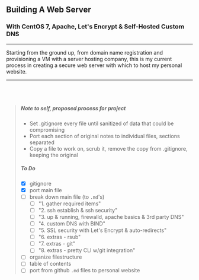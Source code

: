 ## Building A Web Server
### With CentOS 7, Apache, Let's Encrypt & Self-Hosted Custom DNS
<hr>
Starting from the ground up, from domain name registration and provisioning a VM with
a server hosting company, this is my current process in creating a secure web server
with which to host my personal website.
<hr>
<br><br>

> ##### Note to self, proposed process for project
>
> - Set .gitignore every file until sanitized of data that could be compromising
> - Port each section of original notes to individual files, sections separated
> - Copy a file to work on, scrub it, remove the copy from .gitignore, keeping the original
> ##### To Do
> - [x] gitignore
> - [x] port main file
> - [ ] break down main file (to `.md`'s)
>     - [ ] "1. gather required items"
>     - [ ] "2. ssh establish & ssh security"
>     - [ ] "3. up & running, firewalld, apache basics & 3rd party DNS"
>     - [ ] "4. custom DNS with BIND"
>     - [ ] "5. SSL security with Let's Encrypt & auto-redirects"
>     - [ ] "6. extras - rsub"
>     - [ ] "7. extras - git"
>     - [ ] "8. extras - pretty CLI w/git integration"
> - [ ] organize filestructure
> - [ ] table of contents
> - [ ] port from github `.md` files to personal website
